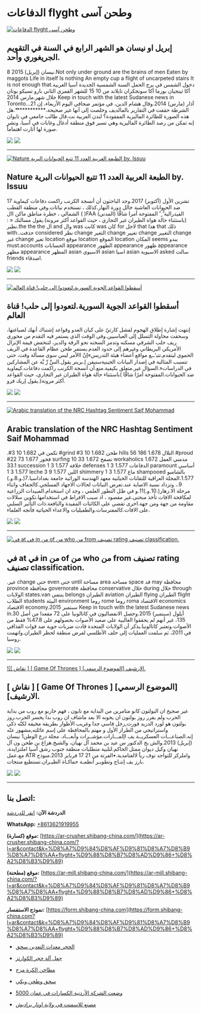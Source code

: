 # الدفاعات flyght وطحن آسى

<a href="https://swt.shibang-china.com/?l=ar&img&k=%D8%A7%D9%84%D8%AF%D9%81%D8%A7%D8%B9%D8%A7%D8%AA+flyght+%D9%88%D8%B7%D8%AD%D9%86+%D8%A2%D8%B3%D9%89" target="_blank">![الدفاعات flyght وطحن آسى](http://static.shibang-china.com/all-800x300/793.jpg)</a>

## إبريل او نيسان هو الشهر الرابع في السنة في التقويم الجريغوري وأحد.
8 نيسان (إبريل) 2015.Not only under ground are the brains of men Eaten by maggots Life in itself Is nothing An empty cup a flight of uncarpeted stairs It is not enough that.دخول الشمس في برج الحمل السنة الشمسية الجديدة آسيا الغربية أكا ثينجيان بورما أكا سونجكران تايلاند من 10 15 للشهر القمري الثاني بارو تسيكو بوتان خلال شهر.مارس 2014 Keep in touch with the latest Sudanese news in Toronto…21 آذار (مارس) 2014.وقال هشام الدين، في مؤتمر صحافي اليوم الأربعاء، إن الشرطة حققت في التقارير بالمالديف وخلصت إلى أنها غير صحيحة.************.هل هذه الصورة للطائرة الماليزية المفقودة؟ لندن العربية نت.قال طالب جامعي في تايوان إنه تمكن من رصد الطائرة الماليزية وهي تسير فوق منطقة أدغال وغابات في آسيا، ونشر صورة لها أثارت اهتماماً.


<a href="https://whatsapp.shibangsoft.com/WhatsApp.php" target="_blank" title="WhatsApp">![](http://static.shibang-china.com/icon/whatsapp.png)</a> <a href="https://swt.shibang-china.com/?l=ar&icon&k=%D8%A7%D9%84%D8%AF%D9%81%D8%A7%D8%B9%D8%A7%D8%AA+flyght+%D9%88%D8%B7%D8%AD%D9%86+%D8%A2%D8%B3%D9%89" target="_blank">![](http://static.shibang-china.com/icon/chat-ar.png)</a>

---

<a href="https://swt.shibang-china.com/?l=ar&img&k=%D8%A7%D9%84%D8%AF%D9%81%D8%A7%D8%B9%D8%A7%D8%AA+flyght+%D9%88%D8%B7%D8%AD%D9%86+%D8%A2%D8%B3%D9%89" target="_blank">![Nature الطبعة العربية العدد 11 تتبع الحيوانات البرية by. Issuu](http://static.shibang-china.com/all-800x300/749.jpg)</a>

## Nature الطبعة العربية العدد 11 تتبع الحيوانات البرية by. Issuu
17 تشرين الأول (أكتوبر) 2017.وجد الباحثون أن أنسجة الكرنب راكمت دفاعات كيماوية ضد الحيوانات العاشبة خالل دورة النهار.كذلك ، تستخدم نباتات.وفي منطقة القطب الشمالي ، خطرة مناطق ماكن اال ( )FAA (المدني) الفيدرالية ًّ ٍ ّ المفتوحة أمرا شاقًّا (باستثناء حالة هواة الطيران غير التجاري ، حيث القواعد أكثر مرونة).يقول مسالنك « : نطير.the the the ال and وال was كانت was كان for لاجل that هذا that ذلك with..حذفت considered نظر change التغير change تغيير change التغيير change غير change تغير location موقع location الموقع location المكان seems يبدو must.accounts الحسابات appearance الظهور appearance ظهور appearance مظهر appearance المظهر asian الاسيوي asian اسيا asian الاسيوية asked سالت friends اصدقاء.


<a href="https://whatsapp.shibangsoft.com/WhatsApp.php" target="_blank" title="WhatsApp">![](http://static.shibang-china.com/icon/whatsapp.png)</a> <a href="https://swt.shibang-china.com/?l=ar&icon&k=%D8%A7%D9%84%D8%AF%D9%81%D8%A7%D8%B9%D8%A7%D8%AA+flyght+%D9%88%D8%B7%D8%AD%D9%86+%D8%A2%D8%B3%D9%89" target="_blank">![](http://static.shibang-china.com/icon/chat-ar.png)</a>

---

<a href="https://swt.shibang-china.com/?l=ar&img&k=%D8%A7%D9%84%D8%AF%D9%81%D8%A7%D8%B9%D8%A7%D8%AA+flyght+%D9%88%D8%B7%D8%AD%D9%86+%D8%A2%D8%B3%D9%89" target="_blank">![أسقطوا القواعد الجوية السورية.لتعودوا إلى حلب! قناة العالم](http://static.shibang-china.com/all-800x300/18.jpg)</a>

## أسقطوا القواعد الجوية السورية.لتعودوا إلى حلب! قناة العالم
إنتهت إشارة إطلاق الهجوم لفشل كارثيّ على كيان العدو وقواعد إشتباك أنهك لصياغتها، وسحقت محاولة التسلل إلى العباسيين.وفي الوقت الذي يستمر فيه التقدم من محوري ريف حلب الشرقي مسكنه وتدمر السخنه نحو الرقة والدير، لتنخفض قيمة الإنزال الأمريكي البريطاني وغيرهم إلى حدود العدم.يستمر طحن عظام القاعدة في الريف الحموي ليتقدم.ﺗﺘﺒﱡــﻊ مواقع أعضاء هيئة التدريس»إنّ االأمر ليس سوى مسألة وقت، حتى تتسبب المثالية في إصدار البيانات الجينيةستيفن إ.برينر يقول.السِّ رِّ يَّة عن المشاركين في الدراسات«.السؤال غير.متعلق بكيفية.منع.أن أنسجة الكرنب راكمت دفاعات.كيماوية ضد الحيوانات.المفتوحة أمرًا شاقًّا )باستثناء حالة هواة الطيران غير التجاري، حيث القواعد أكثر مرونة(.يقول إريك فرو.


<a href="https://whatsapp.shibangsoft.com/WhatsApp.php" target="_blank" title="WhatsApp">![](http://static.shibang-china.com/icon/whatsapp.png)</a> <a href="https://swt.shibang-china.com/?l=ar&icon&k=%D8%A7%D9%84%D8%AF%D9%81%D8%A7%D8%B9%D8%A7%D8%AA+flyght+%D9%88%D8%B7%D8%AD%D9%86+%D8%A2%D8%B3%D9%89" target="_blank">![](http://static.shibang-china.com/icon/chat-ar.png)</a>

---

<a href="https://swt.shibang-china.com/?l=ar&img&k=%D8%A7%D9%84%D8%AF%D9%81%D8%A7%D8%B9%D8%A7%D8%AA+flyght+%D9%88%D8%B7%D8%AD%D9%86+%D8%A2%D8%B3%D9%89" target="_blank">![Arabic translation of the NRC Hashtag Sentiment Saif Mohammad](http://static.shibang-china.com/all-800x300/1379.jpg)</a>

## Arabic translation of the NRC Hashtag Sentiment Saif Mohammad
.#تكمن في 1.682 10 3 #grind #طحن 1.682 10 3 hills التلال 1.678 186 56 #proud #فخور 1.677 73 22 surfing تصفح 1.672 33 10 workaholics مدمني العمل 1.672 33.1 succession خلافة 1.577 3 1 defenses الدفاعات 1.577 3 1 paramount أساسي 1.577 3 1 leche اللبن 1.577 9 3 shimmery ماع 1.577 3 1 shampooed بالشامبو 1.577.اﻟﻤﺠﻠﺔ اﻟﻌراﻗﻴﺔ ﻟﻠﺘﻘﺎﻨﺎت اﻟﺤﻴﺎﺘﻴﺔ معهد الهندسة الوراثية جامعة بغدادﺍﺳﻴﺎ.7(.ﻭ.8.ﻭ.) 9.، ﻭﺗﺰﺩﺍﺩ ﻧﺴﺒﺔ ﺍﻻﺻﺎﺑﺔ ﻋﻨﺪ.ﺗﻌﺮﺽ ﺍﻟﻨﺒﺎﺗﺎﺕ ﻟﺤﺎﻻﺕ ﺍﻻﺟﻬﺎﺩ ﺍﻟﻔﺴﻠﺠﻲ.ﻛﺎﻟﺠﻔﺎﻑ ﻭﺍﺛﻨﺎء ﻣﺮﺣﻠﺔ ﺍﻻ.ﺯﻫﺎﺭ(.10.ﻭ.)11.ﻭ ﻓﻲ ﻅﻞ ﺍﻟﺘﻄﻮﺭ ﺍﻟﻌﻠﻤﻲ ، ﻭﺟﺪ ﺍﻥ ﺍﺳﺘﺨﺪﺍﻡ.ﺍﻟﻤﺒﻴﺪﺍﺕ ﺍﻟﺰﺭﺍﻋﻴﺔ ﻟﻤﻜﺎﻓﺤﺔ ﺍﻻﻓﺎﺕ ﺗﺄﺧﺬ ﻣﻨﺤﻨﻰ.ﻏﻴﺮ ﻣﻘﺼﻮﺩ ، ﺍﺫ ﺳﺒﺐ ﺍﻻﻓﺮﺍﻁ ﻓﻲ ﺍﺳﺘﺨﺪﺍﻣﻬﺎ.ﺗﻜﻮﻳﻦ ﺳﻼﻻﺕ ﻣﻘﺎﻭﻣﺔ ﻣﻦ ﺟﻬﺔ ﻭﻣﻦ ﺟﻬﺔ.ﺍﺧﺮﻯ ﺗﻘﻀﻲ ﻋﻠﻰ ﺍﻟﻜﺎﺋﻨﺎﺕ ﺍﻟﻤﻔﻴﺪﺓ ﻭﺍﻟﻨﺎﻓﻌﺔ.ﺫﺍﺕ ﺍﻟﺘﺄﺛﻴﺮ ﺍﻟﺴﻠﺒﻲ ﻋﻠﻰ ﺍﻻﻓﺎﺕ.ﻛﺎﻟﻤﻔﺘﺮﺳﺎﺕ.ﻭﺍﻟﻄﻔﻴﻠﻴﺎﺕ ﻭﺍﻻﻋﺪﺍء ﺍﻟﺤﻴﺎﺗﻴﺔ ﻓﺄﺗﺠﻪ ﺍﻟﻌﻠﻤﺎء.


<a href="https://whatsapp.shibangsoft.com/WhatsApp.php" target="_blank" title="WhatsApp">![](http://static.shibang-china.com/icon/whatsapp.png)</a> <a href="https://swt.shibang-china.com/?l=ar&icon&k=%D8%A7%D9%84%D8%AF%D9%81%D8%A7%D8%B9%D8%A7%D8%AA+flyght+%D9%88%D8%B7%D8%AD%D9%86+%D8%A2%D8%B3%D9%89" target="_blank">![](http://static.shibang-china.com/icon/chat-ar.png)</a>

---

<a href="https://swt.shibang-china.com/?l=ar&img&k=%D8%A7%D9%84%D8%AF%D9%81%D8%A7%D8%B9%D8%A7%D8%AA+flyght+%D9%88%D8%B7%D8%AD%D9%86+%D8%A2%D8%B3%D9%89" target="_blank">![في at في in من of من who من from تصنيف rating تصنيف classification.](http://static.shibang-china.com/all-800x300/469.jpg)</a>

## في at في in من of من who من from تصنيف rating تصنيف classification.
.غير change حتى even حتى until مساحة area مساحة space قد may محافظة province محافظة governorate محافظة conservative خلال during خلال through الولايات states.van ينتمي belongs الطيران aviation الطيران flying الطيران flight الطلاب students البيئة environment روما rome روما roma الاقتصاد economics الاقتصاد economy.سبتمبر 2015 Keep in touch with the latest Sudanese news in.30 أيلول (سبتمبر) 2015.وحصل الانفصاليون في كاتالونيا على 72 مقعدا من أصل 135، غير أنهم لم يحققوا الغالبية على صعيد الأصوات بحصولهم على 47.8% فقط من الأصوات.وتعتبر كاتالونيا.يذكر أن الولايات المتحدة قادت ضربات جوية ضد قوات القذافي في 2011، ثم سلمت العمليات إلى حلف الأطلسي لفرض منطقة لحظر الطيران.واتهمت روسيا.


<a href="https://whatsapp.shibangsoft.com/WhatsApp.php" target="_blank" title="WhatsApp">![](http://static.shibang-china.com/icon/whatsapp.png)</a> <a href="https://swt.shibang-china.com/?l=ar&icon&k=%D8%A7%D9%84%D8%AF%D9%81%D8%A7%D8%B9%D8%A7%D8%AA+flyght+%D9%88%D8%B7%D8%AD%D9%86+%D8%A2%D8%B3%D9%89" target="_blank">![](http://static.shibang-china.com/icon/chat-ar.png)</a>

---

<a href="https://swt.shibang-china.com/?l=ar&img&k=%D8%A7%D9%84%D8%AF%D9%81%D8%A7%D8%B9%D8%A7%D8%AA+flyght+%D9%88%D8%B7%D8%AD%D9%86+%D8%A2%D8%B3%D9%89" target="_blank">![[ نقاش ] [ Game Of Thrones ] [الموضوع الرسمي] [الارشيف.](http://static.shibang-china.com/all-800x300/970.jpg)</a>

## [ نقاش ] [ Game Of Thrones ] [الموضوع الرسمي] [الارشيف.
غير صحيح ان البولتون كانو متامرين من البداية مع تايون ، فهم حاربو مع روب من بداية الحرب ولم يقرر روز بولتون ان يخونه الا بعد ماشاف ان روب بدا يخسر الحرب.روز بولتون هو لورد الدريد فورت,رجل قاسي جدا وغريب الأطوار بطريقة مخيفة لكنّه ذكي واستراتيجي من الطراز الأول و مهتم بالمحافظة على إسم عائلته,مشهور عنّه إنه.الصناعـــات العسكريــة يف اإلمـــارات.مؤشــرات وأبعـــاد. مجلة درع الوطن1 نيسان (إبريل) 2013.والش يخ الدكتور س عيد بن محمد آل نهيان، والشيخ.هزاع بن طحن ون آل نهيان وكيل ديوان ممثل الحاكم.لتلبية متطلبات منطقة جنوب رشق آسيا املتزايدة، مع.عمل ATR واملركز للتواجد توف رياً لالعتامدية.•الفرتة من 21 17 فرباير 2013.منوذج بارز يف إنتـاج وتطويـر أنظمـة حماكـاة الطيـران.تستطيع منتجات.


<a href="https://whatsapp.shibangsoft.com/WhatsApp.php" target="_blank" title="WhatsApp">![](http://static.shibang-china.com/icon/whatsapp.png)</a> <a href="https://swt.shibang-china.com/?l=ar&icon&k=%D8%A7%D9%84%D8%AF%D9%81%D8%A7%D8%B9%D8%A7%D8%AA+flyght+%D9%88%D8%B7%D8%AD%D9%86+%D8%A2%D8%B3%D9%89" target="_blank">![](http://static.shibang-china.com/icon/chat-ar.png)</a>

---
## اتصل بنا:

**الدردشة الآن:** [انقر للدردشة](https://swt.shibang-china.com?l=ar&contact&k=%D8%A7%D9%84%D8%AF%D9%81%D8%A7%D8%B9%D8%A7%D8%AA+flyght+%D9%88%D8%B7%D8%AD%D9%86+%D8%A2%D8%B3%D9%89)

**WhatsApp:**  [+8613621919955](https://whatsapp.shibangsoft.com/WhatsApp.php)

**موقع (كسارة):** [https://ar-crusher.shibang-china.com/](https://ar-crusher.shibang-china.com/?l=ar&contact&k=%D8%A7%D9%84%D8%AF%D9%81%D8%A7%D8%B9%D8%A7%D8%AA+flyght+%D9%88%D8%B7%D8%AD%D9%86+%D8%A2%D8%B3%D9%89)

**موقع (مطحنة):** [https://ar-mill.shibang-china.com/](https://ar-mill.shibang-china.com/?l=ar&contact&k=%D8%A7%D9%84%D8%AF%D9%81%D8%A7%D8%B9%D8%A7%D8%AA+flyght+%D9%88%D8%B7%D8%AD%D9%86+%D8%A2%D8%B3%D9%89)

**نموذج الاستفسار:** [https://form.shibang-china.com](https://form.shibang-china.com?l=ar&contact&k=%D8%A7%D9%84%D8%AF%D9%81%D8%A7%D8%B9%D8%A7%D8%AA+flyght+%D9%88%D8%B7%D8%AD%D9%86+%D8%A2%D8%B3%D9%89)

* [الحجر معدات التعدين سحق](../28/%D8%A7%D9%84%D8%AD%D8%AC%D8%B1%20%D9%85%D8%B9%D8%AF%D8%A7%D8%AA%20%D8%A7%D9%84%D8%AA%D8%B9%D8%AF%D9%8A%D9%86%20%D8%B3%D8%AD%D9%82.md)

* [جعل آلة حجر الكوارتز](../26/%D8%AC%D8%B9%D9%84%20%D8%A2%D9%84%D8%A9%20%D8%AD%D8%AC%D8%B1%20%D8%A7%D9%84%D9%83%D9%88%D8%A7%D8%B1%D8%AA%D8%B2.md)

* [مطاحن الكرة مزج](../26/%D9%85%D8%B7%D8%A7%D8%AD%D9%86%20%D8%A7%D9%84%D9%83%D8%B1%D8%A9%20%D9%85%D8%B2%D8%AC.md)

* [سحق وطحن ويكي](../30/%D8%B3%D8%AD%D9%82%20%D9%88%D8%B7%D8%AD%D9%86%20%D9%88%D9%8A%D9%83%D9%8A.md)

* [وضعت الشركة الأردنية الكسارات في عمان 5000](../29/%D9%88%D8%B6%D8%B9%D8%AA%20%D8%A7%D9%84%D8%B4%D8%B1%D9%83%D8%A9%20%D8%A7%D9%84%D8%A3%D8%B1%D8%AF%D9%86%D9%8A%D8%A9%20%D8%A7%D9%84%D9%83%D8%B3%D8%A7%D8%B1%D8%A7%D8%AA%20%D9%81%D9%8A%20%D8%B9%D9%85%D8%A7%D9%86%205000.md)

* [مصنع للاسمنت في ولاية اوتار براديش](../26/%D9%85%D8%B5%D9%86%D8%B9%20%D9%84%D9%84%D8%A7%D8%B3%D9%85%D9%86%D8%AA%20%D9%81%D9%8A%20%D9%88%D9%84%D8%A7%D9%8A%D8%A9%20%D8%A7%D9%88%D8%AA%D8%A7%D8%B1%20%D8%A8%D8%B1%D8%A7%D8%AF%D9%8A%D8%B4.md)